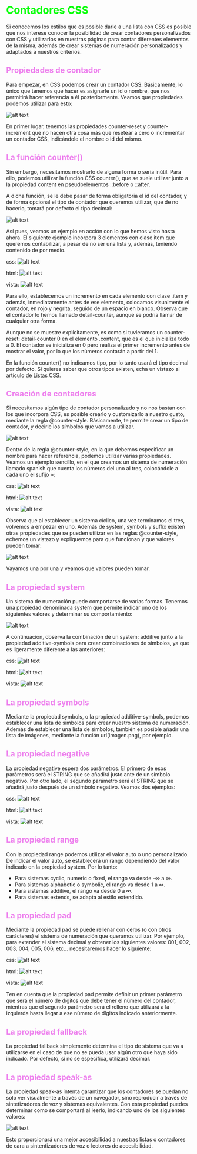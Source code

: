 # <span style="color:lime">Contadores CSS</span>

Si conocemos los estilos que es posible darle a una lista con CSS es posible que nos interese conocer la posibilidad de crear contadores personalizados con CSS y utilizarlos en nuestras páginas para contar diferentes elementos de la misma, además de crear sistemas de numeración personalizados y adaptados a nuestros criterios.

## <span style="color:violet">Propiedades de contador</span>
Para empezar, en CSS podemos crear un contador CSS. Básicamente, lo único que tenemos que hacer es asignarle un id o nombre, que nos permitirá hacer referencia a él posteriormente. Veamos que propiedades podemos utilizar para esto:

![alt text](./imagenes-contadores/image.png)

En primer lugar, tenemos las propiedades counter-reset y counter-increment que no hacen otra cosa más que resetear a cero o incrementar un contador CSS, indicándole el nombre o id del mismo.

## <span style="color:violet">La función counter()</span>
Sin embargo, necesitamos mostrarlo de alguna forma o sería inútil. Para ello, podemos utilizar la función CSS counter(), que se suele utilizar junto a la propiedad content en pseudoelementos ::before o ::after.

A dicha función, se le debe pasar de forma obligatoria el id del contador, y de forma opcional el tipo de contador que queremos utilizar, que de no hacerlo, tomará por defecto el tipo decimal:

![alt text](./imagenes-contadores/image-1.png)

Así pues, veamos un ejemplo en acción con lo que hemos visto hasta ahora. El siguiente ejemplo incorpora 3 elementos con clase item que queremos contabilizar, a pesar de no ser una lista y, además, teniendo contenido de por medio.

css:
![alt text](./imagenes-contadores/image-2.png)

html:
![alt text](./imagenes-contadores/image-3.png)

vista:
![alt text](./imagenes-contadores/image-4.png)

Para ello, establecemos un incremento en cada elemento con clase .item y además, inmediatamente antes de ese elemento, colocamos visualmente el contador, en rojo y negrita, seguido de un espacio en blanco. Observa que el contador lo hemos llamado detail-counter, aunque se podría llamar de cualquier otra forma.

Aunque no se muestre explícitamente, es como si tuvieramos un counter-reset: detail-counter 0 en el elemento .content, que es el que inicializa todo a 0. El contador se inicializa en 0 pero realiza el primer incremento antes de mostrar el valor, por lo que los números contarán a partir del 1.

En la función counter() no indicamos tipo, por lo tanto usará el tipo decimal por defecto. Si quieres saber que otros tipos existen, echa un vistazo al artículo de [Listas CSS](https://lenguajecss.com/css/representacion-datos/listas-css/).

## <span style="color:violet">Creación de contadores</span>
Si necesitamos algún tipo de contador personalizado y no nos bastan con los que incorpora CSS, es posible crearlo y customizarlo a nuestro gusto, mediante la regla @counter-style. Básicamente, te permite crear un tipo de contador, y decirle los símbolos que vamos a utilizar.

![alt text](./imagenes-contadores/image-5.png)

Dentro de la regla @counter-style, en la que debemos especificar un nombre para hacer referencia, podemos utilizar varias propiedades. Veamos un ejemplo sencillo, en el que creamos un sistema de numeración llamado spanish que cuenta los números del uno al tres, colocándole a cada uno el sufijo »:

css:
![alt text](./imagenes-contadores/image-6.png)

html:
![alt text](./imagenes-contadores/image-7.png)

vista:
![alt text](./imagenes-contadores/image-8.png)

Observa que al establecer un sistema cíclico, una vez terminamos el tres, volvemos a empezar en uno. Además de system, symbols y suffix existen otras propiedades que se pueden utilizar en las reglas @counter-style, echemos un vistazo y expliquemos para que funcionan y que valores pueden tomar:

![alt text](./imagenes-contadores/image-9.png)

Vayamos una por una y veamos que valores pueden tomar.

## <span style="color:violet">La propiedad system</span>
Un sistema de numeración puede comportarse de varias formas. Tenemos una propiedad denominada system que permite indicar uno de los siguientes valores y determinar su comportamiento:

![alt text](./imagenes-contadores/image-10.png)

A continuación, observa la combinación de un system: additive junto a la propiedad additive-symbols para crear combinaciones de símbolos, ya que es ligeramente diferente a las anteriores:

css:
![alt text](./imagenes-contadores/image-11.png)

html:
![alt text](./imagenes-contadores/image-12.png)

vista:
![alt text](./imagenes-contadores/image-13.png)

## <span style="color:violet">La propiedad symbols</span>
Mediante la propiedad symbols, o la propiedad additive-symbols, podemos establecer una lista de símbolos para crear nuestro sistema de numeración. Además de establecer una lista de símbolos, también es posible añadir una lista de imágenes, mediante la función url(imagen.png), por ejemplo.

## <span style="color:violet">La propiedad negative</span>
La propiedad negative espera dos parámetros. El primero de esos parámetros será el STRING que se añadirá justo ante de un símbolo negativo. Por otro lado, el segundo parámetro será el STRING que se añadirá justo después de un símbolo negativo. Veamos dos ejemplos:

css:
![alt text](./imagenes-contadores/image-14.png)

html:
![alt text](./imagenes-contadores/image-15.png)

vista:
![alt text](./imagenes-contadores/image-16.png)

## <span style="color:violet">La propiedad range</span>
Con la propiedad range podemos utilizar el valor auto o uno personalizado. De indicar el valor auto, se establecerá un rango dependiendo del valor indicado en la propiedad system. Por lo tanto:

   - Para sistemas cyclic, numeric o fixed, el rango va desde -∞ a ∞.
   - Para sistemas alphabetic o symbolic, el rango va desde 1 a ∞.
   - Para sistemas additive, el rango va desde 0 a ∞.
   - Para sistemas extends, se adapta al estilo extendido.

## <span style="color:violet">La propiedad pad</span>
Mediante la propiedad pad se puede rellenar con ceros (o con otros carácteres) el sistema de numeración que queramos utilizar. Por ejemplo, para extender el sistema decimal y obtener los siguientes valores: 001, 002, 003, 004, 005, 006, etc... necesitaremos hacer lo siguiente:

css:
![alt text](./imagenes-contadores/image-17.png)

html:
![alt text](./imagenes-contadores/image-18.png)

vista:
![alt text](./imagenes-contadores/image-19.png)

Ten en cuenta que la propiedad pad permite definir un primer parámetro que será el número de dígitos que debe tener el número del contador, mientras que el segundo parámetro será el relleno que utilizará a la izquierda hasta llegar a ese número de dígitos indicado anteriormente.

## <span style="color:violet">La propiedad fallback</span>
La propiedad fallback simplemente determina el tipo de sistema que va a utilizarse en el caso de que no se pueda usar algún otro que haya sido indicado. Por defecto, si no se especifica, utilizará decimal.

## <span style="color:violet">La propiedad speak-as</span>
La propiedad speak-as intenta garantizar que los contadores se puedan no solo ver visualmente a través de un navegador, sino reproducir a través de sintetizadores de voz y sistemas equivalentes. Con esta propiedad puedes determinar como se comportará al leerlo, indicando uno de los siguientes valores:

![alt text](./imagenes-contadores/image-20.png)

Esto proporcionará una mejor accesibilidad a nuestras listas o contadores de cara a sintentizadores de voz o lectores de accesibilidad.